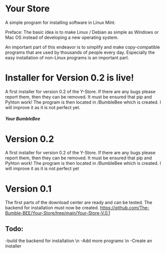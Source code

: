 # Your Store
A simple program for installing software in Linux Mint. 

Preface: The basic idea is to make Linux / Debian as simple as Windows or Mac OS instead of developing a new operating system. 

An important part of this endeavor is to simplify and make copy-compatible programs that are used by thousands of people every day. Especially the easy installation of non-Linux programs is an important part.

# Installer for Version 0.2 is live!
A first installer for version 0.2 of the Y-Store. If there are any bugs please report them, then they can be removed. It must be ensured that pip and Pyhton work! The program is then located in /BumbleBee which is created. I will improve it as it is not perfect yet. 
##### Your BumbleBee

# Version 0.2
A first installer for version 0.2 of the Y-Store. If there are any bugs please report them, then they can be removed. It must be ensured that pip and Pyhton work! The program is then located in /BumbleBee which is created. I will improve it as it is not perfect yet

# Version 0.1
The first parts of the download center are ready and can be tested. The backend for installation must now be created.
https://github.com/The-Bumble-BEE/Your-Store/tree/main/Your-Store-V.0.1
## Todo:
-build the backend for installation \n
-Add more programs \n
-Create an installer

